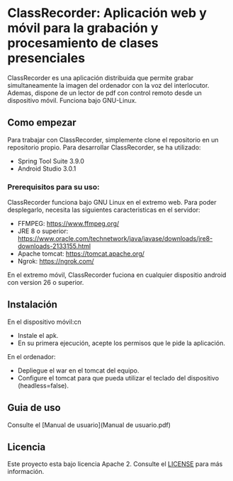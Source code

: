 # ClassRecorder: Aplicación web y móvil para la grabación y procesamiento de clases presenciales

ClassRecorder es una aplicación distribuida que permite grabar simultaneamente la imagen del ordenador con la voz del interlocutor.
Ademas, dispone de un lector de pdf con control remoto desde un dispositivo móvil.
Funciona bajo GNU-Linux.

## Como empezar

Para trabajar con ClassRecorder, simplemente clone el repositorio en un repositorio propio.
Para desarrollar ClassRecorder, se ha utilizado:
* Spring Tool Suite 3.9.0
* Android Studio 3.0.1

### Prerequisitos para su uso:

ClassRecorder funciona bajo GNU Linux en el extremo web. Para poder desplegarlo, necesita las siguientes caracteristicas en el servidor:
* FFMPEG: https://www.ffmpeg.org/
* JRE 8 o superior: https://www.oracle.com/technetwork/java/javase/downloads/jre8-downloads-2133155.html
* Apache tomcat: https://tomcat.apache.org/
* Ngrok: https://ngrok.com/

En el extremo móvil, ClassRecorder fuciona en cualquier dispositio android con version 26 o superior.

## Instalación
En el dispositivo móvil:cn
* Instale el apk.
* En su primera ejecución, acepte los permisos que le pide la aplicación.

En el ordenador:
* Depliegue el war en el tomcat del equipo.
* Configure el tomcat para que pueda utilizar el teclado del dispositivo (headless=false).

## Guia de uso
Consulte el [Manual de usuario](Manual de usuario.pdf)

## Licencia

Este proyecto esta bajo licencia Apache 2. Consulte el [LICENSE](LICENSE) para más información.
